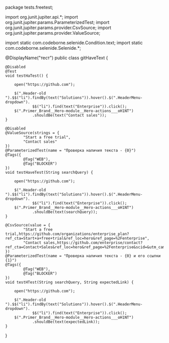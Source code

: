 package tests.freetest;

import org.junit.jupiter.api.*;
import org.junit.jupiter.params.ParameterizedTest;
import org.junit.jupiter.params.provider.CsvSource;
import org.junit.jupiter.params.provider.ValueSource;

import static com.codeborne.selenide.Condition.text;
import static com.codeborne.selenide.Selenide.*;

@DisplayName("тест")
public class gitHaveText {

    @Disabled
    @Test
    void testHaTest() {

        open("https://github.com");

        $(".Header-old ").$$("li").findBy(text("Solutions")).hover().$(".HeaderMenu-dropdown").
                $$("li").find(text("Enterprise")).click();
        $(".Primer_Brand__Hero-module__Hero-actions___oH1NT")
                .shouldBe(text("Contact sales"));
    }

    @Disabled
    @ValueSource(strings = {
            "Start a free trial",
            "Contact sales"
    })
    @ParameterizedTest(name = "Проверка наличия текста - {0}")
    @Tags({
            @Tag("WEB"),
            @Tag("BLOCKER")
    })
    void testHaveTest(String searchQuery) {

        open("https://github.com");

        $(".Header-old ").$$("li").findBy(text("Solutions")).hover().$(".HeaderMenu-dropdown").
                $$("li").find(text("Enterprise")).click();
        $(".Primer_Brand__Hero-module__Hero-actions___oH1NT")
                .shouldBe(text(searchQuery));
    }

    @CsvSource(value = {
            "Start a free trial,https://github.com/organizations/enterprise_plan?ref_cta=Start+a+free+trial&ref_loc=hero&ref_page=%2Fenterprise",
            "Contact sales,https://github.com/enterprise/contact?ref_cta=Contact+Sales&ref_loc=hero&ref_page=%2Fenterprise&scid=&utm_campaign=Enterprise&utm_content=Enterprise&utm_medium=referral&utm_source=github"
    })
    @ParameterizedTest(name = "Проверка наличия текста - {0} и его ссылки {1}")
    @Tags({
            @Tag("WEB"),
            @Tag("BLOCKER")
    })
    void testHTest(String searchQuery, String expectedLink) {

        open("https://github.com");

        $(".Header-old ").$$("li").findBy(text("Solutions")).hover().$(".HeaderMenu-dropdown").
                $$("li").find(text("Enterprise")).click();
        $(".Primer_Brand__Hero-module__Hero-actions___oH1NT")
                .shouldBe(text(expectedLink));
    }
}
